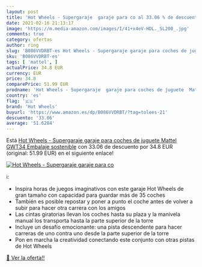 ```yaml
---
layout: post
title: 'Hot Wheels - Supergaraje  garaje para co al 33.06 % de descuento'
date: 2021-02-16 21:13:17
image: 'https://m.media-amazon.com/images/I/41+x4eV-HDL._SL200_.jpg'
comments: true
category: ofertas
author: ring
slug: 'B086VVDRBT-es Hot Wheels - Supergaraje garaje para coches de juguete...'
sku: 'B086VVDRBT-es'
tags: [ 'mattel', ]
actualPrice: 34.8 EUR
currency: EUR
price: 34.8
comparePrice: 51.99 EUR
prodname: 'Hot Wheels - Supergaraje  garaje para coches de juguete  Mattel GWT34   Embalaje sostenible'
country: 'es'
flag: '🇪🇸'
brand: 'Hot Wheels'
buyurl: 'https://www.amazon.es/dp/B086VVDRBT/?tag=tolees-21'
descuento: '33.06'
average: '51.6284'
---
```


Está [Hot Wheels - Supergaraje  garaje para coches de juguete  Mattel GWT34   Embalaje sostenible](https://www.amazon.es/dp/B086VVDRBT/?tag=tolees-21) con 33.06 de descuento por 34.8 EUR (original: 51.99 EUR) en el siguiente enlace!

[![Hot Wheels - Supergaraje  garaje para co](https://m.media-amazon.com/images/I/41+x4eV-HDL._SL200_.jpg)](https://www.amazon.es/dp/B086VVDRBT/?tag=tolees-21)

ℹ️:

- Inspira horas de juegos imaginativos con este garaje Hot Wheels de gran tamaño con capacidad para guardar más de 35 coches
- También es posible repostar y poner a punto el coche antes de volver a subir para hacer otra carrera con los amigos
- Las cintas giratorias llevan los coches hasta su plaza y la manivela manual los transporta hasta la parte superior de la torre
- Incluye un desafío emocionante: una pista descendente para hacer carreras de uno contra uno desde la parte superior de la torre
- Pon en marcha la creatividad conectando este conjunto con otras pistas de Hot Wheels

[🛒 Ver la oferta!!](https://www.amazon.es/dp/B086VVDRBT/?tag=tolees-21)
